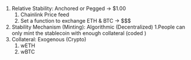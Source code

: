 1. Relative Stability: Anchored or Pegged -> $1.00
   1. Chainlink Price feed
   2. Set a function to exchange ETH & BTC -> $$$
2. Stability Mechanism (Minting): Algorithmic (Decentralized)
   1.People can only mint the stablecoin with enough collateral (coded )
3. Collateral: Exogenous (Crypto)
   1. wETH
   2. wBTC
